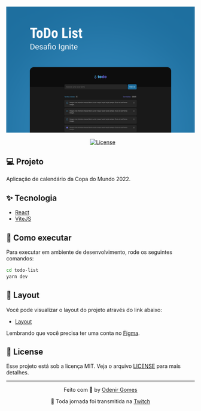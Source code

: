 <p align="center">
  <img alt="Coffee Delivery" src="./cover.png" />
</p>

<p align="center">
    <img src="https://img.shields.io/static/v1?label=Rockeseat&message=Ignite&color=2577a7&labelColor=202024" alt="" />
    <img src="https://img.shields.io/static/v1?label=Trilha&message=React&color=2577a7&labelColor=202024" alt="" />
    <img src="https://img.shields.io/static/v1?label=Desafio&message=1&color=2577a7&labelColor=202024" alt="" />
    <a href="LICENSE"><img  src="https://img.shields.io/static/v1?label=License&message=MIT&color=2577a7&labelColor=202024" alt="License"></a>
</p>

## 💻 Projeto

Aplicação de calendário da Copa do Mundo 2022.

## ✨ Tecnologia

- [React](https://www.w3schools.com/html/)
- [ViteJS](https://www.w3schools.com/css/default.asp)

## 🚀 Como executar

Para executar em ambiente de desenvolvimento, rode os seguintes comandos:

```bash
cd todo-list
yarn dev
```

## 🔖 Layout

Você pode visualizar o layout do projeto através do link abaixo:

- [Layout](<https://www.figma.com/file/PVNfOvQj4U8w0Y7Lpr45Fo/ToDo-List-(Copy)?node-id=0%3A1&t=TcjmCf5l9vcft4W0-1>)

Lembrando que você precisa ter uma conta no [Figma](http://figma.com/).

## 📝 License

Esse projeto está sob a licença MIT. Veja o arquivo [LICENSE](LICENSE) para mais detalhes.

---

<p align="center">
  Feito com 💚 by <a href="https://github.com/odenirdev">Odenir Gomes</a>
</p>

<p align="center">
  🔴 Toda jornada foi transmitida na <a href="https://www.twitch.tv/odenirgomesdev">Twitch</a>
</p>
